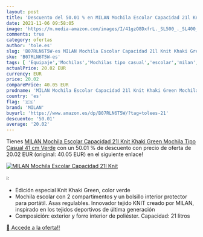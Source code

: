 ```yaml
---
layout: post
title: 'Descuento del 50.01 % en MILAN Mochila Escolar Capacidad 21l Knit'
date: 2021-11-06 09:58:05
image: 'https://m.media-amazon.com/images/I/41gzO8DxfrL._SL500_._SL400_.jpg'
comments: true
category: ofertas
author: 'tole.es'
slug: 'B07RLN6T5W-es MILAN Mochila Escolar Capacidad 21l Knit Khaki Green...'
sku: 'B07RLN6T5W-es'
tags: [ 'Equipaje','Mochilas','Mochilas tipo casual','escolar','milan','mochila', ]
actualPrice: 20.02 EUR
currency: EUR
price: 20.02
comparePrice: 40.05 EUR
prodname: 'MILAN Mochila Escolar Capacidad 21l Knit Khaki Green Mochila Tipo Casual  41 cm  Verde'
country: 'es'
flag: '🇪🇸'
brand: 'MILAN'
buyurl: 'https://www.amazon.es/dp/B07RLN6T5W/?tag=tolees-21'
descuento: '50.01'
average: '20.02'
---
```


Tienes [MILAN Mochila Escolar Capacidad 21l Knit Khaki Green Mochila Tipo Casual  41 cm  Verde](https://www.amazon.es/dp/B07RLN6T5W/?tag=tolees-21) con un 50.01 % de descuento con precio de oferta de 20.02 EUR (original: 40.05 EUR) en el siguiente enlace!

[![MILAN Mochila Escolar Capacidad 21l Knit](https://m.media-amazon.com/images/I/41gzO8DxfrL._SL500_._SL400_.jpg)](https://www.amazon.es/dp/B07RLN6T5W/?tag=tolees-21)

ℹ️:

- Edición especial Knit Khaki Green, color verde
- Mochila escolar con 2 compartimentos y un bolsillo interior protector para portátil. Asas regulables. Innovador tejido KNIT creado por MILAN, inspirado en los tejidos deportivos de última generación
- Composición: exterior y forro interior de poliéster. Capacidad: 21 litros

[🛒 Accede a la oferta!!](https://www.amazon.es/dp/B07RLN6T5W/?tag=tolees-21)
